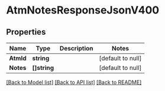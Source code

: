 # AtmNotesResponseJsonV400

## Properties
Name | Type | Description | Notes
------------ | ------------- | ------------- | -------------
**AtmId** | **string** |  | [default to null]
**Notes** | **[]string** |  | [default to null]

[[Back to Model list]](../README.md#documentation-for-models) [[Back to API list]](../README.md#documentation-for-api-endpoints) [[Back to README]](../README.md)


